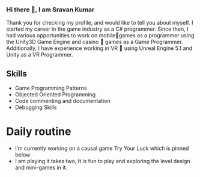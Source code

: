 ### Hi there 👋, I am Sravan Kumar
Thank you for checking my profile, and would like to tell you about myself.
I started my career in the game industry as a C# programmer. Since then, I had various opportunities to work on mobile📱games as a programmer using the Unity3D Game Engine and casino 🎰 games as a Game Programmer. Additionally, I have experience working in VR 🥽 using Unreal Engine 5.1 and Unity as a VR Programmer.

## Skills 
* Game Programming Patterns
* Objected Oriented Programming
* Code commenting and documentation
* Debugging Skills

# Daily routine
- I’m currently working on a causal game Try Your Luck which is pinned below
- I am playing it takes two, It is fun to play and exploring the level design and mini-games in it.

<!--
**SravanKairamkonda/sravankairamkonda** is a ✨ _special_ ✨ repository because its `README.md` (this file) appears on your GitHub profile.

Here are some ideas to get you started:


- 🌱 I’m currently learning ...
- 👯 I’m looking to collaborate on ...
- 🤔 I’m looking for help with ...
- 💬 Ask me about ...
- 📫 How to reach me: ...
- 😄 Pronouns: ...
- ⚡ Fun fact: ...
-->
